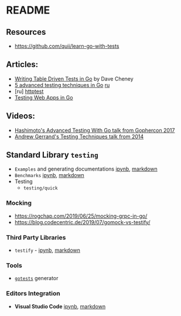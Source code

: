 
# README

## Resources

* https://github.com/quii/learn-go-with-tests

## Articles:

* [Writing Table Driven Tests in Go](https://dave.cheney.net/2013/06/09/writing-table-driven-tests-in-go) by Dave Cheney
* [5 advanced testing techniques in Go](https://segment.com/blog/5-advanced-testing-techniques-in-go/) [ru](https://habr.com/ru/company/otus/blog/452772/)
* [ru] [httptest](https://dou.ua/lenta/articles/golang-httptest/)
* [Testing Web Apps in Go](http://markjberger.com/testing-web-apps-in-golang/)

## Videos:

* [Hashimoto's Advanced Testing With Go talk from Gophercon 2017](https://www.youtube.com/watch?v=yszygk1cpEc)
* [Andrew Gerrand's Testing Techniques talk from 2014](https://talks.golang.org/2014/testing.slide)

## Standard Library `testing`

* `Examples` and generating documentations [ipynb](docs.ipynb), [markdown](docs.md)
* `Benchmarks` [ipynb](benchmarking.ipynb), [markdown](benchmarking.md)
* Testing
  * `testing/quick` 

### Mocking

* https://rogchap.com/2019/06/25/mocking-grpc-in-go/
* https://blog.codecentric.de/2019/07/gomock-vs-testify/

### Third Party Libraries

* `testify` - [ipynb](testify.ipynb), [markdown](testify.md)

### Tools

* [`gotests`](https://github.com/cweill/gotests) generator

### Editors Integration

* **Visual Studio Code** [ipynb](vsc.ipynb), [markdown](vsc.markdown)
